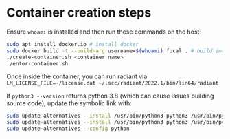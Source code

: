 # Container creation steps

Ensure `whoami` is installed and then run these commands on the host:

```bash
sudo apt install docker.io # install docker
sudo docker build -t --build-arg username=$(whoami) focal . # build image
./create-container.sh <container name>
./enter-container.sh
```

Once inside the container, you can run radiant via `LM_LICENSE_FILE=~/license.dat ~/lscc/radiant/2022.1/bin/lin64/radiant`

If `python3 --version` returns python 3.8 (which can cause issues building source code), update the symbolic link with:

```bash
sudo update-alternatives --install /usr/bin/python3 python3 /usr/bin/python3.10 1
sudo update-alternatives --install /usr/bin/python3 python3 /usr/bin/python3.8 2
sudo update-alternatives --config python
```
